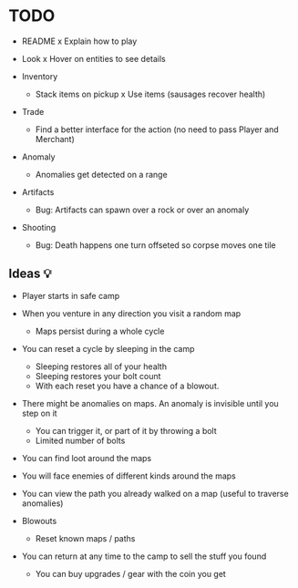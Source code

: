 # TODO

- README
  x Explain how to play

- Look
  x Hover on entities to see details

- Inventory
  - Stack items on pickup
  x Use items (sausages recover health)

- Trade

  - Find a better interface for the action (no need to pass Player and Merchant)

- Anomaly
  - Anomalies get detected on a range

- Artifacts
  - Bug: Artifacts can spawn over a rock or over an anomaly

- Shooting
  - Bug: Death happens one turn offseted so corpse moves one tile

## Ideas 💡

- Player starts in safe camp
- When you venture in any direction you visit a random map

  - Maps persist during a whole cycle

- You can reset a cycle by sleeping in the camp

  - Sleeping restores all of your health
  - Sleeping restores your bolt count
  - With each reset you have a chance of a blowout.

- There might be anomalies on maps. An anomaly is invisible until you step on it

  - You can trigger it, or part of it by throwing a bolt
  - Limited number of bolts

- You can find loot around the maps

- You will face enemies of different kinds around the maps

- You can view the path you already walked on a map (useful to traverse anomalies)

- Blowouts

  - Reset known maps / paths

- You can return at any time to the camp to sell the stuff you found
  - You can buy upgrades / gear with the coin you get
